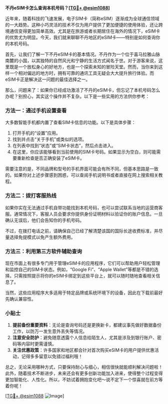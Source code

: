 **不丹eSIM卡怎么查询本机号码？[[TG💪+ @esim1088](https://t.me/s/esim1088)]**

近年来，随着科技的飞速发展，电子SIM卡（简称eSIM）逐渐成为全球通信领域的一大趋势。这种小巧灵活的技术不仅为用户提供了更加便捷的使用体验，还让跨境通信变得更加简单高效。尤其是在旅游或者长期居住在海外的情况下，eSIM卡的优势尤为明显。今天，我们就来聊聊不丹地区的eSIM卡——特别是如何查询你的本机号码。

首先，让我们了解一下不丹eSIM卡的基本情况。不丹作为一个位于喜马拉雅山脉南麓的小国，以其独特的自然风光和宁静的生活方式闻名于世。对于游客来说，这里既是一个放松身心的好地方，也是一个探索未知的冒险天堂。然而，当你来到这样一个相对偏远的地方时，拥有可靠的通讯工具无疑会大大提升旅行体验。而eSIM卡正是解决这一问题的最佳选择之一。

那么，问题来了：如果你已经成功激活了不丹的eSIM卡，但忘记了本机号码怎么办呢？别担心，其实这个操作并不复杂。以下是一些实用的方法供你参考：

### 方法一：通过手机设置查看

大多数智能手机都内置了查看SIM卡信息的功能。以下是具体步骤：

1. 打开手机的“设置”应用。
2. 找到并点击“关于手机”或类似的选项。
3. 在列表中找到“状态”或“SIM卡状态”，然后点击进入。
4. 在这里，你应该能够看到当前使用的SIM卡号码。如果显示为空白，则可能需要重新检查是否正确安装了eSIM卡。

需要注意的是，不同品牌和型号的手机界面可能会有所不同，但基本思路是一致的。如果你对上述步骤感到困惑，可以查阅手机说明书或者直接在网上搜索相关教程。

### 方法二：拨打客服热线

如果你实在无法通过手机自带功能找到本机号码，也可以尝试联系当地的运营商客服。通常情况下，客服人员会要求你提供身份证明材料以验证你的账户信息。一旦确认无误后，他们会告知你的手机号码。

不过，在拨打电话之前，请确保自己已经了解清楚该国的国际长途收费标准，并尽量选择免提模式以免产生额外费用。

### 方法三：利用第三方软件辅助查询

现在市面上有很多专门用于管理eSIM卡的应用程序，它们可以帮助用户轻松管理和监控自己的SIM卡状态。例如，“Google Fi”、“Apple Wallet”等都是不错的选择。只需按照提示将你的eSIM卡绑定到这些平台上，就可以随时随地查看相关信息了。

当然，这些应用程序大多适用于特定品牌或系统环境下的设备，因此在下载前最好先确认兼容性。

### 小贴士

1. **提前备份重要资料**：无论是查询号码还是更换新卡，都建议事先做好数据备份工作，以防万一发生意外丢失等情况。
2. **注意安全防护**：避免随意透露个人信息给陌生人，尤其是涉及到银行账户、密码等内容时更需谨慎。
3. **关注优惠政策**：许多国家和地区都会针对首次购买eSIM卡的用户提供优惠活动，记得多多留意以免错过福利哦！

总之，无论采用哪种方式，只要保持耐心与细心，相信很快就能顺利解决问题啦！此外，随着技术不断进步，未来还会有更多创新功能加入进来，使得整个过程变得更加智能化、人性化。所以，不妨试着拥抱变化吧～说不定下一个惊喜就在前方等着你呢！

[[TG💪+ @esim1088](https://t.me/s/esim1088) ![Image](https://i.postimg.cc/4NQfJmqS/Snipaste-2025-05-13-00-14-12.png)]